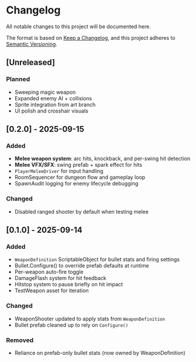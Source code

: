 # Changelog
All notable changes to this project will be documented here.

The format is based on [Keep a Changelog](https://keepachangelog.com/en/1.1.0/),
and this project adheres to [Semantic Versioning](https://semver.org/spec/v2.0.0.html).

## [Unreleased]
### Planned
- Sweeping magic weapon  
- Expanded enemy AI + collisions  
- Sprite integration from art branch  
- UI polish and crosshair visuals  

## [0.2.0] - 2025-09-15
### Added
- **Melee weapon system**: arc hits, knockback, and per-swing hit detection  
- **Melee VFX/SFX**: swing prefab + spark effect for hits  
- `PlayerMeleeDriver` for input handling  
- RoomSequencer for dungeon flow and gameplay loop  
- SpawnAudit logging for enemy lifecycle debugging  

### Changed
- Disabled ranged shooter by default when testing melee  

## [0.1.0] - 2025-09-14
### Added
- `WeaponDefinition` ScriptableObject for bullet stats and firing settings  
- Bullet.Configure() to override prefab defaults at runtime  
- Per-weapon auto-fire toggle  
- DamageFlash system for hit feedback  
- Hitstop system to pause briefly on hit impact  
- TestWeapon asset for iteration  

### Changed
- WeaponShooter updated to apply stats from `WeaponDefinition`  
- Bullet prefab cleaned up to rely on `Configure()`  

### Removed
- Reliance on prefab-only bullet stats (now owned by WeaponDefinition)
